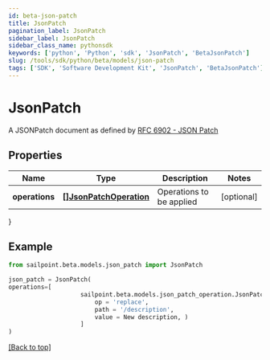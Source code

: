 ```yaml
---
id: beta-json-patch
title: JsonPatch
pagination_label: JsonPatch
sidebar_label: JsonPatch
sidebar_class_name: pythonsdk
keywords: ['python', 'Python', 'sdk', 'JsonPatch', 'BetaJsonPatch']
slug: /tools/sdk/python/beta/models/json-patch
tags: ['SDK', 'Software Development Kit', 'JsonPatch', 'BetaJsonPatch']
---
```


# JsonPatch

A JSONPatch document as defined by [RFC 6902 - JSON Patch](https://tools.ietf.org/html/rfc6902)

## Properties

| Name | Type | Description | Notes |
| --- | --- | --- | --- |
| **operations** | [**[]JsonPatchOperation**](json-patch-operation) | Operations to be applied | [optional] |

}

## Example

```python
from sailpoint.beta.models.json_patch import JsonPatch

json_patch = JsonPatch(
operations=[
                    sailpoint.beta.models.json_patch_operation.JsonPatchOperation(
                        op = 'replace',
                        path = '/description',
                        value = New description, )
                    ]
)

```

[[Back to top]](#)
